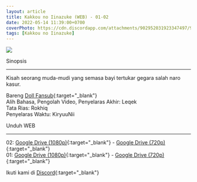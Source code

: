 ```yaml
---
layout: article
title: Kakkou no Iinazuke (WEB) - 01-02
date: 2022-05-14 11:39:00+0700
coverPhoto: https://cdn.discordapp.com/attachments/902952031923347497/971431091703541790/Deai_Kakkou_no_Iinazuke_-_02_720p_WebRip_001_4810.png
tags: [Kakkou no Iinazuke]
---
```


![](https://cdn.discordapp.com/attachments/902952031923347497/971431091703541790/Deai_Kakkou_no_Iinazuke_-_02_720p_WebRip_001_4810.png)

Sinopsis

---
Kisah seorang muda-mudi yang semasa bayi tertukar gegara salah naro kasur.

Bareng [Doll Fansub](https://www.perpusindo.info/user/Leqek){:target="_blank"}
<br>
Alih Bahasa, Pengolah Video, Penyelaras Akhir: Leqek
<br>
Tata Rias: Rokhiq
<br>
Penyelaras Waktu: KiryuuNii

Unduh WEB

---
02: [Google Drive (1080p)](https://drive.google.com/file/d/1vkBgirrq-7e2xZ63f71huEp_oYmxNvfQ/view?usp=sharing){:target="_blank"} - [Google Drive (720p)](https://drive.google.com/file/d/1u0f7QsyJ5tt8v-MDvrwvWdiQXKyhwm-g/view?usp=sharing){:target="_blank"}
<br>
01: [Google Drive (1080p)](https://drive.google.com/file/d/1Tq91t6MFPGYEf1Jb4e1ZalS8xEKPnNUY/view?usp=sharing){:target="_blank"} - [Google Drive (720p)](https://drive.google.com/file/d/18oru7K3Fp-WOdo0-G_1XbT5BAN7o39Mo/view?usp=sharing){:target="_blank"}

Ikuti kami di [Discord](https://discord.gg/8QeuePwYgV){:target="_blank"}

